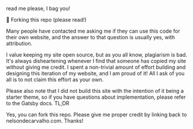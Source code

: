 read me please, I bag you!

🚨 Forking this repo (please read!)

Many people have contacted me asking me if they can use this code for their own website, and the answer to that question is usually yes, with attribution.

I value keeping my site open source, but as you all know, plagiarism is bad. It's always disheartening whenever I find that someone has copied my site without giving me credit. I spent a non-trivial amount of effort building and designing this iteration of my website, and I am proud of it! All I ask of you all is to not claim this effort as your own.

Please also note that I did not build this site with the intention of it being a starter theme, so if you have questions about implementation, please refer to the Gatsby docs.
TL;DR

Yes, you can fork this repo. Please give me proper credit by linking back to nelsondecarvalho.com. Thanks!
